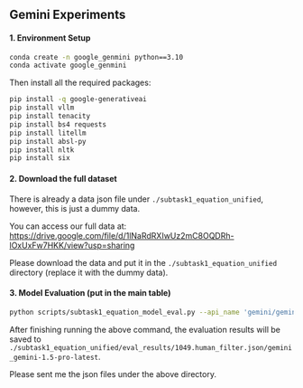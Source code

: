 ## Gemini Experiments

#### 1. Environment Setup

```bash
conda create -n google_genmini python==3.10
conda activate google_genmini
```

Then install all the required packages:

```bash
pip install -q google-generativeai
pip install vllm
pip install tenacity
pip install bs4 requests
pip install litellm
pip install absl-py
pip install nltk
pip install six
```

#### 2. Download the full dataset

There is already a data json file under `./subtask1_equation_unified`, however, this is just a dummy data.

You can access our full data at: https://drive.google.com/file/d/1lNaRdRXIwUz2mC8OQDRh-lOxUxFw7HKK/view?usp=sharing

Please download the data and put it in the `./subtask1_equation_unified` directory (replace it with the dummy data).


#### 3. Model Evaluation (put in the main table)

```bash
python scripts/subtask1_equation_model_eval.py --api_name 'gemini/gemini-1.5-pro-latest' --root_dir './subtask1_equation_unified' --eval_data_file '1049.human_filter.json' --save_dir './subtask1_equation_unified/eval_results' --context_max_len 1000
```
After finishing running the above command, the evaluation results will be saved to `./subtask1_equation_unified/eval_results/1049.human_filter.json/gemini_gemini-1.5-pro-latest`. 

Please sent me the json files under the above directory.